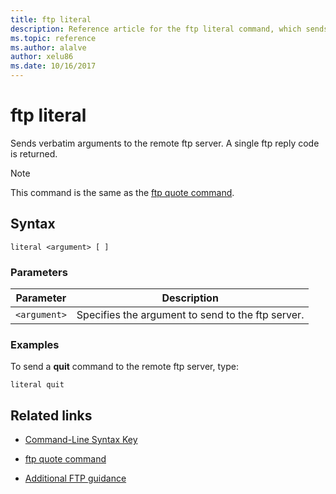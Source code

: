 ```yaml
---
title: ftp literal
description: Reference article for the ftp literal command, which sends verbatim arguments to the remote ftp server.
ms.topic: reference
ms.author: alalve
author: xelu86
ms.date: 10/16/2017
---
```


# ftp literal



Sends verbatim arguments to the remote ftp server. A single ftp reply code is returned.

> [!NOTE]
> This command is the same as the [ftp quote command](ftp-quote.md).

## Syntax

```
literal <argument> [ ]
```

### Parameters

| Parameter | Description |
| --------- | ----------- |
| `<argument>` | Specifies the argument to send to the ftp server. |

### Examples

To send a **quit** command to the remote ftp server, type:

```
literal quit
```

## Related links

- [Command-Line Syntax Key](command-line-syntax-key.md)

- [ftp quote command](ftp-quote.md)

- [Additional FTP guidance](/previous-versions/orphan-topics/ws.10/cc756013(v=ws.10))
